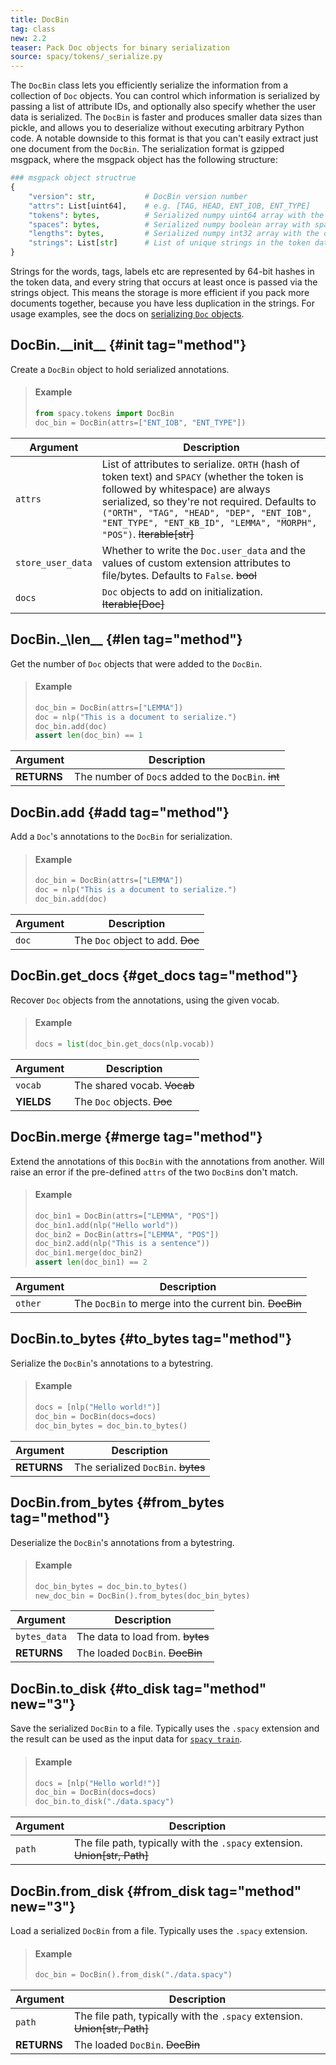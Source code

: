 ```yaml
---
title: DocBin
tag: class
new: 2.2
teaser: Pack Doc objects for binary serialization
source: spacy/tokens/_serialize.py
---
```


The `DocBin` class lets you efficiently serialize the information from a
collection of `Doc` objects. You can control which information is serialized by
passing a list of attribute IDs, and optionally also specify whether the user
data is serialized. The `DocBin` is faster and produces smaller data sizes than
pickle, and allows you to deserialize without executing arbitrary Python code. A
notable downside to this format is that you can't easily extract just one
document from the `DocBin`. The serialization format is gzipped msgpack, where
the msgpack object has the following structure:

```python
### msgpack object structrue
{
    "version": str,           # DocBin version number
    "attrs": List[uint64],    # e.g. [TAG, HEAD, ENT_IOB, ENT_TYPE]
    "tokens": bytes,          # Serialized numpy uint64 array with the token data
    "spaces": bytes,          # Serialized numpy boolean array with spaces data
    "lengths": bytes,         # Serialized numpy int32 array with the doc lengths
    "strings": List[str]      # List of unique strings in the token data
}
```

Strings for the words, tags, labels etc are represented by 64-bit hashes in the
token data, and every string that occurs at least once is passed via the strings
object. This means the storage is more efficient if you pack more documents
together, because you have less duplication in the strings. For usage examples,
see the docs on [serializing `Doc` objects](/usage/saving-loading#docs).

## DocBin.\_\_init\_\_ {#init tag="method"}

Create a `DocBin` object to hold serialized annotations.

> #### Example
>
> ```python
> from spacy.tokens import DocBin
> doc_bin = DocBin(attrs=["ENT_IOB", "ENT_TYPE"])
> ```

| Argument          | Description                                                                                                                                                                                                                                                                                         |
| ----------------- | --------------------------------------------------------------------------------------------------------------------------------------------------------------------------------------------------------------------------------------------------------------------------------------------------- |
| `attrs`           | List of attributes to serialize. `ORTH` (hash of token text) and `SPACY` (whether the token is followed by whitespace) are always serialized, so they're not required. Defaults to `("ORTH", "TAG", "HEAD", "DEP", "ENT_IOB", "ENT_TYPE", "ENT_KB_ID", "LEMMA", "MORPH", "POS")`. ~~Iterable[str]~~ |
| `store_user_data` | Whether to write the `Doc.user_data` and the values of custom extension attributes to file/bytes. Defaults to `False`. ~~bool~~                                                                                                                                                                     |
| `docs`            | `Doc` objects to add on initialization. ~~Iterable[Doc]~~                                                                                                                                                                                                                                           |

## DocBin.\_\len\_\_ {#len tag="method"}

Get the number of `Doc` objects that were added to the `DocBin`.

> #### Example
>
> ```python
> doc_bin = DocBin(attrs=["LEMMA"])
> doc = nlp("This is a document to serialize.")
> doc_bin.add(doc)
> assert len(doc_bin) == 1
> ```

| Argument    | Description                                         |
| ----------- | --------------------------------------------------- |
| **RETURNS** | The number of `Doc`s added to the `DocBin`. ~~int~~ |

## DocBin.add {#add tag="method"}

Add a `Doc`'s annotations to the `DocBin` for serialization.

> #### Example
>
> ```python
> doc_bin = DocBin(attrs=["LEMMA"])
> doc = nlp("This is a document to serialize.")
> doc_bin.add(doc)
> ```

| Argument | Description                      |
| -------- | -------------------------------- |
| `doc`    | The `Doc` object to add. ~~Doc~~ |

## DocBin.get_docs {#get_docs tag="method"}

Recover `Doc` objects from the annotations, using the given vocab.

> #### Example
>
> ```python
> docs = list(doc_bin.get_docs(nlp.vocab))
> ```

| Argument   | Description                 |
| ---------- | --------------------------- |
| `vocab`    | The shared vocab. ~~Vocab~~ |
| **YIELDS** | The `Doc` objects. ~~Doc~~  |

## DocBin.merge {#merge tag="method"}

Extend the annotations of this `DocBin` with the annotations from another. Will
raise an error if the pre-defined `attrs` of the two `DocBin`s don't match.

> #### Example
>
> ```python
> doc_bin1 = DocBin(attrs=["LEMMA", "POS"])
> doc_bin1.add(nlp("Hello world"))
> doc_bin2 = DocBin(attrs=["LEMMA", "POS"])
> doc_bin2.add(nlp("This is a sentence"))
> doc_bin1.merge(doc_bin2)
> assert len(doc_bin1) == 2
> ```

| Argument | Description                                            |
| -------- | ------------------------------------------------------ |
| `other`  | The `DocBin` to merge into the current bin. ~~DocBin~~ |

## DocBin.to_bytes {#to_bytes tag="method"}

Serialize the `DocBin`'s annotations to a bytestring.

> #### Example
>
> ```python
> docs = [nlp("Hello world!")]
> doc_bin = DocBin(docs=docs)
> doc_bin_bytes = doc_bin.to_bytes()
> ```

| Argument    | Description                        |
| ----------- | ---------------------------------- |
| **RETURNS** | The serialized `DocBin`. ~~bytes~~ |

## DocBin.from_bytes {#from_bytes tag="method"}

Deserialize the `DocBin`'s annotations from a bytestring.

> #### Example
>
> ```python
> doc_bin_bytes = doc_bin.to_bytes()
> new_doc_bin = DocBin().from_bytes(doc_bin_bytes)
> ```

| Argument     | Description                      |
| ------------ | -------------------------------- |
| `bytes_data` | The data to load from. ~~bytes~~ |
| **RETURNS**  | The loaded `DocBin`. ~~DocBin~~  |

## DocBin.to_disk {#to_disk tag="method" new="3"}

Save the serialized `DocBin` to a file. Typically uses the `.spacy` extension
and the result can be used as the input data for
[`spacy train`](/api/cli#train).

> #### Example
>
> ```python
> docs = [nlp("Hello world!")]
> doc_bin = DocBin(docs=docs)
> doc_bin.to_disk("./data.spacy")
> ```

| Argument | Description                                                                |
| -------- | -------------------------------------------------------------------------- |
| `path`   | The file path, typically with the `.spacy` extension. ~~Union[str, Path]~~ |

## DocBin.from_disk {#from_disk tag="method" new="3"}

Load a serialized `DocBin` from a file. Typically uses the `.spacy` extension.

> #### Example
>
> ```python
> doc_bin = DocBin().from_disk("./data.spacy")
> ```

| Argument    | Description                                                                |
| ----------- | -------------------------------------------------------------------------- |
| `path`      | The file path, typically with the `.spacy` extension. ~~Union[str, Path]~~ |
| **RETURNS** | The loaded `DocBin`. ~~DocBin~~                                            |
